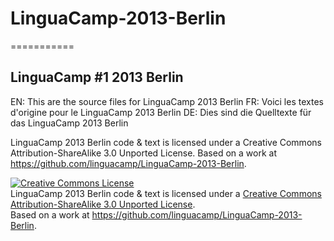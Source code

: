 # LinguaCamp-2013-Berlin
===========

## LinguaCamp #1 2013 Berlin

EN: This are the source files for LinguaCamp 2013 Berlin
FR: Voici les textes d'origine pour le LinguaCamp 2013 Berlin
DE: Dies sind die Quelltexte für das LinguaCamp 2013 Berlin


LinguaCamp 2013 Berlin code & text is licensed under a Creative Commons Attribution-ShareAlike 3.0 Unported License.
Based on a work at https://github.com/linguacamp/LinguaCamp-2013-Berlin.

<a rel="license" href="http://creativecommons.org/licenses/by-sa/3.0/deed.en_US"><img alt="Creative Commons License" style="border-width:0" src="http://i.creativecommons.org/l/by-sa/3.0/80x15.png" /></a><br /><span xmlns:dct="http://purl.org/dc/terms/" href="http://purl.org/dc/dcmitype/Text" property="dct:title" rel="dct:type">LinguaCamp 2013 Berlin code & text</span> is licensed under a <a rel="license" href="http://creativecommons.org/licenses/by-sa/3.0/deed.en_US">Creative Commons Attribution-ShareAlike 3.0 Unported License</a>.<br />Based on a work at <a xmlns:dct="http://purl.org/dc/terms/" href="https://github.com/linguacamp/LinguaCamp-2013-Berlin" rel="dct:source">https://github.com/linguacamp/LinguaCamp-2013-Berlin</a>.
